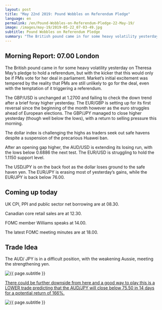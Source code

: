 ```yaml
---
layout: post
title: "May 22nd 2019: Pound Wobbles on Referendum Pledge"
language: en
permalink: /en/Pound-Wobbles-on-Referendum-Pledge-22-May-19/
image: /images/may-19/2019-05-22_07-03-49.jpg
subtitle: Pound Wobbles on Referendum Pledge
summary: "The British pound came in for some heavy volatility yesterday on Theresa May’s pledge to hold a referendum, but with the kicker that this would only be if PMs vote for her deal in parliament. Market’s initial excitement was tempered by the reality that PMs are still unlikely to go for the deal"
---
```

## Morning Report: 07.00 London

The British pound came in for some heavy volatility yesterday on Theresa May’s pledge to hold a referendum, but with the kicker that this would only be if PMs vote for her deal in parliament. Market’s initial excitement was tempered by the reality that PMs are still unlikely to go for the deal, even with the temptation of it triggering a referendum. 

The GBP/USD is unchanged at 1.2700 and failing to check the down trend after a brief foray higher yesterday. The EUR/GBP is setting up for its first reversal since the beginning of the month however as the euro struggles ahead of European elections. The GBP/JPY managed to close higher yesterday (though well below the lows), with a return to selling pressure this morning. 

The dollar index is challenging the highs as traders seek out safe havens despite a suspension of the precarious Huawei ban. 

After an opening gap higher, the AUD/USD is extending its losing run, with the lows below 0.6886 the next test. The EUR/USD is struggling to hold the 1.1150 support level. 

The USD/JPY is on the back foot as the dollar loses ground to the safe haven yen. The EUR/JPY is erasing most of yesterday’s gains, while the EUR/JPY is back below 76.00. 

## Coming up today	

UK CPI, PPI and public sector net borrowing are at 08.30. 

Canadian core retail sales are at 12.30. 

FOMC member Williams speaks at 14.00. 

The latest FOMC meeting minutes are at 18.00. 

## Trade Idea

The AUD/ JPY is in a difficult position, with the weakening Aussie, meeting the strengthening yen.

<img class="post-image" src="{{ site.url }}/images/may-19/2019-05-22_07-03-49.jpg" alt="{{ page.subtitle }}" title="{{ page.subtitle }}">

<a href="%LINK%%?currency=GBP&market=forex&underlying=frxAUDJPY&formname=higherlower&duration_amount=14&duration_units=d&amount=10&amount_type=stake&expiry_type=duration&barrier=75.50" target="_blank" rel="noopener noreferrer nofollow">There could be further downside from here and a good way to play this is a LOWER trade predicting that the AUD/JPY will close below 75.50 in 14 days for a potential return of 166%.</a>

<img class="post-image" src="{{ site.url }}/images/may-19/2019-05-22_07-02-46.jpg" alt="{{ page.subtitle }}" title="{{ page.subtitle }}">